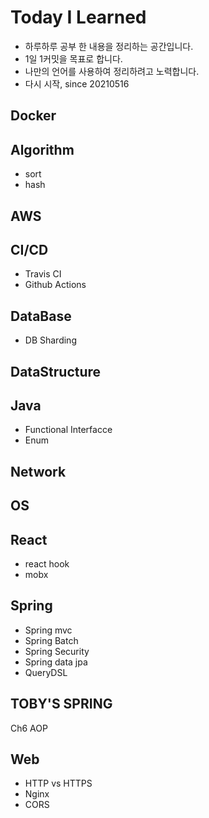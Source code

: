 # Today I Learned

- 하루하루 공부 한 내용을 정리하는 공간입니다.
- 1일 1커밋을 목표로 합니다.
- 나만의 언어를 사용하여 정리하려고 노력합니다.
- 다시 시작, since 20210516

## Docker

## Algorithm
- sort
- hash
## AWS
## CI/CD
- Travis CI
- Github Actions
## DataBase
- DB Sharding
## DataStructure
## Java
- Functional Interfacce
- Enum
## Network
## OS
## React
- react hook
- mobx
## Spring
- Spring mvc
- Spring Batch
- Spring Security
- Spring data jpa
- QueryDSL
## TOBY'S SPRING
Ch6 AOP
## Web
- HTTP vs HTTPS
- Nginx
- CORS
